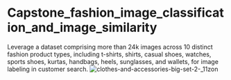# Capstone_fashion_image_classification_and_image_similarity
Leverage a dataset comprising more than 24k images across 10 distinct fashion product types, including t-shirts, shirts, casual shoes, watches, sports shoes, kurtas, handbags, heels, sunglasses, and wallets, for image labeling in customer search.
![clothes-and-accessories-big-set-2-_11zon](https://github.com/thao2023/Capstone_fashion_label_classification_from_images/assets/131706716/77d9daaf-f87f-4e3f-9ff4-97e7800c91cb)
